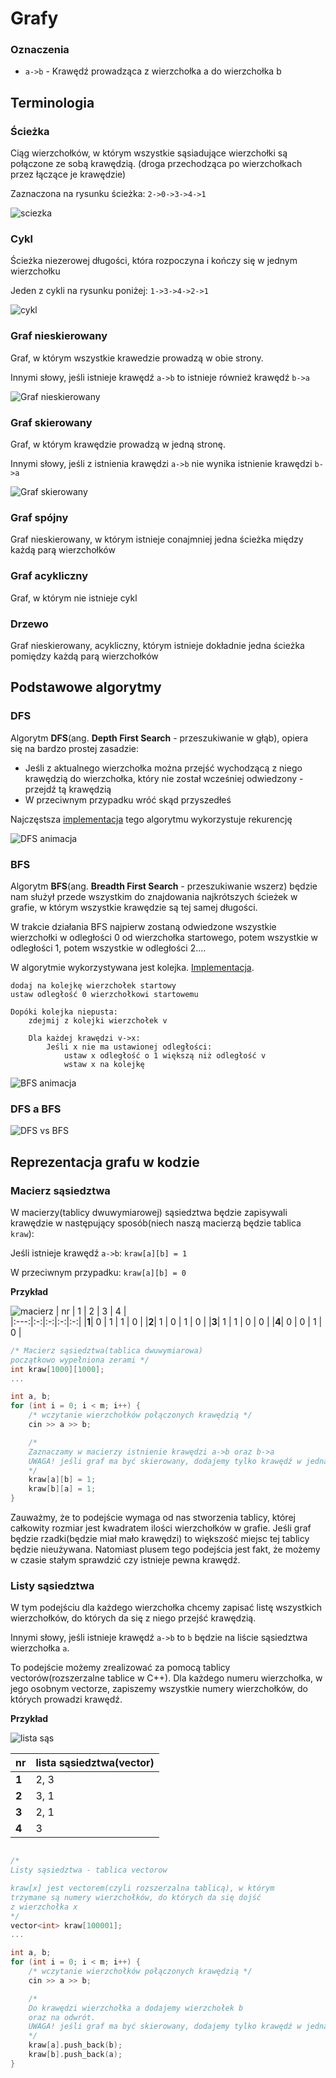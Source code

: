 # Grafy

### Oznaczenia
- `a->b` - Krawędź prowadząca z wierzchołka a do wierzchołka b 

## Terminologia

### Ścieżka
Ciąg wierzchołków, w którym wszystkie sąsiadujące wierzchołki są połączone ze sobą
krawędzią. (droga przechodząca po wierzchołkach przez łączące je krawędzie)

Zaznaczona na rysunku ścieżka:
`2->0->3->4->1`

![sciezka](/zdjecia/sciezka.png)

### Cykl
Ścieżka niezerowej długości, która rozpoczyna i kończy się w jednym wierzchołku

Jeden z cykli na rysunku poniżej: `1->3->4->2->1`

![cykl](/zdjecia/cykl.png)

### Graf nieskierowany
Graf, w którym wszystkie krawedzie prowadzą w obie strony.

Innymi słowy, jeśli istnieje krawędź `a->b` to istnieje również krawędź `b->a`

![Graf nieskierowany](/zdjecia/nieskierowany.png)

### Graf skierowany
Graf, w którym krawędzie prowadzą w jedną stronę.

Innymi słowy, jeśli z istnienia krawędzi `a->b` nie wynika istnienie krawędzi `b->a`

![Graf skierowany](/zdjecia/skierowany.png)
### Graf spójny
Graf nieskierowany, w którym istnieje conajmniej jedna ścieżka między każdą parą wierzchołków

### Graf acykliczny
Graf, w którym nie istnieje cykl

### Drzewo 
Graf nieskierowany, acykliczny, którym istnieje dokładnie jedna ścieżka pomiędzy każdą parą wierzchołków

## Podstawowe algorytmy

### DFS
Algorytm **DFS**(ang. **Depth First Search** - przeszukiwanie w głąb), opiera się na bardzo prostej zasadzie:

- Jeśli z aktualnego wierzchołka można przejść wychodzącą z niego krawędzią do
wierzchołka, który nie został wcześniej odwiedzony - przejdź tą krawędzią
- W przeciwnym przypadku wróć skąd przyszedłeś

Najczęstsza [implementacja](/grafy/dfs.cpp) tego algorytmu wykorzystuje rekurencję 

![DFS animacja](/zdjecia/dfs_animation.png)

### BFS
Algorytm **BFS**(ang. **Breadth First Search** - przeszukiwanie wszerz) będzie nam służył przede wszystkim do znajdowania najkrótszych ścieżek w grafie, w którym wszystkie krawędzie są tej samej długości.

W trakcie działania BFS najpierw zostaną odwiedzone wszystkie wierzchołki w odległości 0 od wierzchołka startowego, potem wszystkie w odległości 1, potem wszystkie w odległości 2....

W algorytmie wykorzystywana jest kolejka. [Implementacja](/grafy/bfs.cpp). 

```niewazony
dodaj na kolejkę wierzchołek startowy
ustaw odległość 0 wierzchołkowi startowemu

Dopóki kolejka niepusta:
    zdejmij z kolejki wierzchołek v

    Dla każdej krawędzi v->x:
        Jeśli x nie ma ustawionej odległości:
            ustaw x odległość o 1 większą niż odległość v
            wstaw x na kolejkę
```

![BFS animacja](/zdjecia/bfs_animation.gif)


### DFS a BFS

![DFS vs BFS](/zdjecia/dfs-vs-bfs.gif)

## Reprezentacja grafu w kodzie

### Macierz sąsiedztwa
W macierzy(tablicy dwuwymiarowej) sąsiedztwa będzie zapisywali krawędzie w następujący sposób(niech naszą macierzą będzie tablica `kraw`):

Jeśli istnieje krawędź `a->b`:
`kraw[a][b] = 1` 

W przeciwnym przypadku:
`kraw[a][b] = 0`


**Przykład**

![macierz](/zdjecia/nieskierowany.png)
|  nr | 1 | 2 | 3 | 4 |  
|:---:|:-:|:-:|:-:|:-:|
|**1**| 0 | 1 | 1 | 0 | 
|**2**| 1 | 0 | 1 | 0 |
|**3**| 1 | 1 | 0 | 0 |
|**4**| 0 | 0 | 1 | 0 |

```cpp
/* Macierz sąsiedztwa(tablica dwuwymiarowa)
początkowo wypełniona zerami */
int kraw[1000][1000];
...

int a, b;
for (int i = 0; i < m; i++) {
    /* wczytanie wierzchołków połączonych krawędzią */
    cin >> a >> b;

    /* 
    Zaznaczamy w macierzy istnienie krawędzi a->b oraz b->a
    UWAGA! jeśli graf ma być skierowany, dodajemy tylko krawędź w jedną stronę!
    */
    kraw[a][b] = 1;
    kraw[b][a] = 1;
}
```
Zauważmy, że to podejście wymaga od nas stworzenia tablicy, której całkowity rozmiar jest kwadratem ilości wierzchołków w grafie. Jeśli graf będzie rzadki(będzie miał mało krawędzi) to większość miejsc tej tablicy będzie nieużywana. Natomiast plusem tego podejścia jest fakt, że możemy w czasie stałym sprawdzić czy istnieje pewna krawędź.

### Listy sąsiedztwa
W tym podejściu dla każdego wierzchołka chcemy zapisać listę wszystkich wierzchołków, do których da się z niego przejść krawędzią.

Innymi słowy, jeśli istnieje krawędź `a->b`
to `b` będzie na liście sąsiedztwa wierzchołka `a`.

To podejście możemy zrealizować za pomocą tablicy vectorów(rozszerzalne tablice w C++). Dla każdego numeru wierzchołka, w jego osobnym vectorze, zapiszemy wszystkie numery wierzchołków, do których prowadzi krawędź.

**Przykład**

![lista sąs](/zdjecia/nieskierowany.png)

| nr  | lista sąsiedztwa(vector) |
|-----| :--------------  |
|**1**| 2, 3             |
|**2**| 3, 1             |
|**3**| 2, 1             |
|**4**| 3                |
```cpp

/*
Listy sąsiedztwa - tablica vectorow

kraw[x] jest vectorem(czyli rozszerzalna tablicą), w którym
trzymane są numery wierzchołków, do których da się dojść
z wierzchołka x 
*/
vector<int> kraw[100001];
...

int a, b;
for (int i = 0; i < m; i++) {
    /* wczytanie wierzchołków połączonych krawędzią */
    cin >> a >> b;

    /* 
    Do krawędzi wierzchołka a dodajemy wierzchołek b
    oraz na odwrót.
    UWAGA! jeśli graf ma być skierowany, dodajemy tylko krawędź w jedną stronę!
    */
    kraw[a].push_back(b);
    kraw[b].push_back(a);
}
```